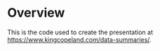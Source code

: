# Overview

This is the code used to create the presentation at <a href="https://www.kingcopeland.com/data-summaries/" target="_blank">https://www.kingcopeland.com/data-summaries/</a>.
